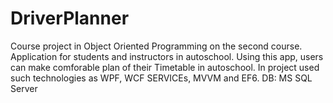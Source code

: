 # DriverPlanner
Course project in Object Oriented Programming on the second course.
Application for students and instructors in autoschool.
Using this app, users can make comforable plan of their Timetable in autoschool.
In project used such technologies as WPF, WCF SERVICEs, MVVM and EF6.
DB: MS SQL Server